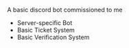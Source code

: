 A basic discord bot commissioned to me
- Server-specific Bot
- Basic Ticket System
- Basic Verification System

